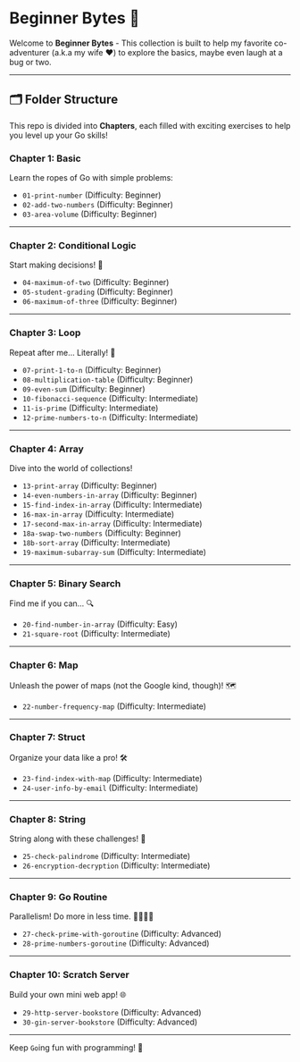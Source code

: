 # Beginner Bytes 🍪  

Welcome to **Beginner Bytes** - This collection is built to help my favorite co-adventurer (a.k.a my wife ❤️) to explore the basics, maybe even laugh at a bug or two.  

---

## 🗂️ Folder Structure  

This repo is divided into **Chapters**, each filled with exciting exercises to help you level up your Go skills!  

### **Chapter 1: Basic**  
Learn the ropes of Go with simple problems:  
- `01-print-number` (Difficulty: Beginner)  
- `02-add-two-numbers` (Difficulty: Beginner)  
- `03-area-volume` (Difficulty: Beginner)

---

### **Chapter 2: Conditional Logic**  
Start making decisions! 🧠  
- `04-maximum-of-two` (Difficulty: Beginner)  
- `05-student-grading` (Difficulty: Beginner)  
- `06-maximum-of-three` (Difficulty: Beginner)

---

### **Chapter 3: Loop**  
Repeat after me… Literally! 🔄  
- `07-print-1-to-n` (Difficulty: Beginner) 
- `08-multiplication-table` (Difficulty: Beginner) 
- `09-even-sum` (Difficulty: Beginner)  
- `10-fibonacci-sequence` (Difficulty: Intermediate)
- `11-is-prime` (Difficulty: Intermediate)
- `12-prime-numbers-to-n` (Difficulty: Intermediate)

---

### **Chapter 4: Array**  
Dive into the world of collections!  
- `13-print-array` (Difficulty: Beginner)  
- `14-even-numbers-in-array` (Difficulty: Beginner)    
- `15-find-index-in-array` (Difficulty: Intermediate)
- `16-max-in-array` (Difficulty: Intermediate)  
- `17-second-max-in-array` (Difficulty: Intermediate)  
- `18a-swap-two-numbers` (Difficulty: Beginner)  
- `18b-sort-array` (Difficulty: Intermediate)  
- `19-maximum-subarray-sum` (Difficulty: Intermediate)

---

### **Chapter 5: Binary Search**  
Find me if you can... 🔍
- `20-find-number-in-array` (Difficulty: Easy) 
- `21-square-root` (Difficulty: Intermediate)

---

### **Chapter 6: Map**  
Unleash the power of maps (not the Google kind, though)! 🗺️  
- `22-number-frequency-map` (Difficulty: Intermediate)

---

### **Chapter 7: Struct**  
Organize your data like a pro! 🛠️  
- `23-find-index-with-map` (Difficulty: Intermediate)
- `24-user-info-by-email` (Difficulty: Intermediate)

---

### **Chapter 8: String**  
String along with these challenges! 🎸  
- `25-check-palindrome` (Difficulty: Intermediate)
- `26-encryption-decryption` (Difficulty: Intermediate)

---

### **Chapter 9: Go Routine**  
Parallelism! Do more in less time. 🏃‍♂️🏃‍♀️  
- `27-check-prime-with-goroutine` (Difficulty: Advanced) 
- `28-prime-numbers-goroutine` (Difficulty: Advanced)

---

### **Chapter 10: Scratch Server**  
Build your own mini web app! 🌐  
- `29-http-server-bookstore` (Difficulty: Advanced)
- `30-gin-server-bookstore` (Difficulty: Advanced) 

---

Keep `Go`ing fun with programming! 🎉  
